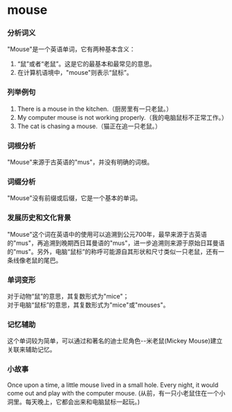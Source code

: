 # mouse

### 分析词义

  

"Mouse"是一个英语单词，它有两种基本含义：

  

1.  “鼠”或者“老鼠”。这是它的最基本和最常见的意思。
2.  在计算机语境中，"mouse"则表示“鼠标”。

  

### 列举例句

  

1.  There is a mouse in the kitchen.（厨房里有一只老鼠。）
2.  My computer mouse is not working properly.（我的电脑鼠标不正常工作。）
3.  The cat is chasing a mouse.（猫正在追一只老鼠。）

  

### 词根分析

  

"Mouse"来源于古英语的"mus"，并没有明确的词根。

  

### 词缀分析

  

"Mouse"没有前缀或后缀，它是一个基本的单词。

  

### 发展历史和文化背景

  

"Mouse"这个词在英语中的使用可以追溯到公元700年，最早来源于古英语的"mus"，再追溯到晚期西日耳曼语的"mus"，进一步追溯则来源于原始日耳曼语的"mus"。另外，电脑“鼠标”的称呼可能源自其形状和尺寸类似一只老鼠，还有一条线像老鼠的尾巴。

  

### 单词变形

  

对于动物“鼠”的意思，其复数形式为"mice"；  
对于电脑“鼠标”的意思，其复数形式为"mice"或"mouses"。

  

### 记忆辅助

  

这个单词较为简单，可以通过和著名的迪士尼角色--米老鼠(Mickey Mouse)建立关联来辅助记忆。

  

### 小故事

  

Once upon a time, a little mouse lived in a small hole. Every night, it would come out and play with the computer mouse. (从前，有一只小老鼠住在一个小洞里。每天晚上，它都会出来和电脑鼠标一起玩。)
